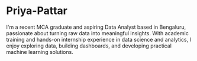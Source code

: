 # Priya-Pattar
I'm a recent MCA graduate and aspiring Data Analyst based in Bengaluru, passionate about turning raw data into meaningful insights. With academic training and hands-on internship experience in data science and analytics, I enjoy exploring data, building dashboards, and developing practical machine learning solutions.
